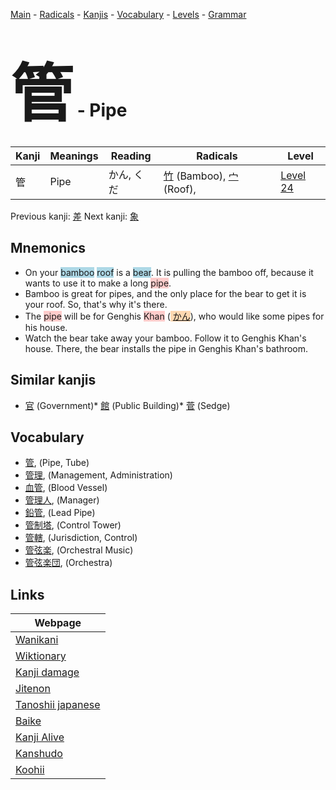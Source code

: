 <style> bigfont {font-size: 100px}</style>
[Main](../index.md) -
[Radicals](../radicals.md) -
[Kanjis](../kanjis.md) -
[Vocabulary](../vocabulary.md) -
[Levels](../levels.md) -
[Grammar](../grammar.md)
# <bigfont> 管</bigfont> - Pipe 

| Kanji | Meanings | Reading | Radicals | Level |
| --- | --- | --- | --- | --- |
| 管 | Pipe | かん, くだ | [竹](../radicals/竹.md) (Bamboo), [宀](../radicals/宀.md) (Roof),  | [Level 24](../levels/wk_level24.md) |

Previous kanji: [差](差.md) Next kanji: [象](象.md) 

## Mnemonics
 * On your <span style="background-color:#ADD8E6"> bamboo</span> <span style="background-color:#ADD8E6"> roof</span> is a <span style="background-color:#ADD8E6"> bear</span>. It is pulling the bamboo off, because it wants to use it to make a long <span style="background-color:#ffcccb"> pipe</span>.
* Bamboo is great for pipes, and the only place for the bear to get it is your roof. So, that's why it's there.
* The <span style="background-color:#ffcccb"> pipe</span> will be for Genghis <span style="background-color:#ffcccb"> Khan</span> (<span style="background-color:#fed8b1"> [かん](https://jisho.org/search/かん)</span>), who would like some pipes for his house.
* Watch the bear take away your bamboo. Follow it to Genghis Khan's house. There, the bear installs the pipe in Genghis Khan's bathroom.


## Similar kanjis
 * [官](官.md) (Government)* [館](館.md) (Public Building)* [菅](菅.md) (Sedge)


## Vocabulary
 * [管](../vocabulary/管.md), (Pipe, Tube)
* [管理](../vocabulary/管.md), (Management, Administration)
* [血管](../vocabulary/管.md), (Blood Vessel)
* [管理人](../vocabulary/管.md), (Manager)
* [鉛管](../vocabulary/管.md), (Lead Pipe)
* [管制塔](../vocabulary/管.md), (Control Tower)
* [管轄](../vocabulary/管.md), (Jurisdiction, Control)
* [管弦楽](../vocabulary/管.md), (Orchestral Music)
* [管弦楽団](../vocabulary/管.md), (Orchestra)



## Links 

| Webpage |
| --- |
| [Wanikani          ](https://www.wanikani.com/kanji/管) |
| [Wiktionary        ](https://en.wiktionary.org/wiki/管) |
| [Kanji damage      ](http://www.kanjidamage.com/kanji/search?utf8=✓&q=管) |
| [Jitenon           ](https://jitenon.com/kanji/管) |
| [Tanoshii japanese ](https://www.tanoshiijapanese.com/dictionary/kanji.cfm?k=管) |
| [Baike             ](https://baike.baidu.com/item/管) |
| [Kanji Alive       ](https://app.kanjialive.com/管) |
| [Kanshudo          ](https://www.kanshudo.com/searchmn?q=管) |
| [Koohii            ](https://kanji.koohii.com/study/kanji/管) |
